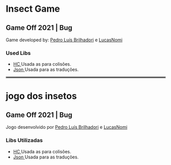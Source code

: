 # Insect Game 

## Game Off 2021 | Bug 
Game developed by:
<a href="https://github.com/PedroLuisBrilhadori">Pedro Luís Brilhadori</a> 
e 
<a href="https://github.com/LucasNomi">LucasNomi</a>


### Used Libs
- <a href="https://github.com/vrld/HC"> HC </a>  Usada as para colisões.
- <a href="https://github.com/rxi/json.lua"> Json </a> Usada para as traduções.

<hr style="border:2px solid gray"> </hr>

# jogo dos insetos 

## Game Off 2021 | Bug 
Jogo desenvolvido por 
<a href="https://github.com/PedroLuisBrilhadori">Pedro Luís Brilhadori</a> 
e 
<a href="https://github.com/LucasNomi">LucasNomi</a>


### Libs Utilizadas
- <a href="https://github.com/vrld/HC"> HC </a>  Usada as para colisões.
- <a href="https://github.com/rxi/json.lua"> Json </a> Usada para as traduções.
